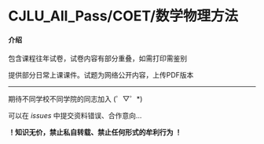 # CJLU_All_Pass/COET/数学物理方法

#### 介绍

包含课程往年试卷，试卷内容有部分重叠，如需打印需鉴别

提供部分日常上课课件。试题为网络公开内容，上传PDF版本

***

期待不同学校不同学院的同志加入 (゜▽゜*)

可以在 _issues_ 中提交资料错误、合作意向... 

____！知识无价，禁止私自转载、禁止任何形式的牟利行为 ！____
